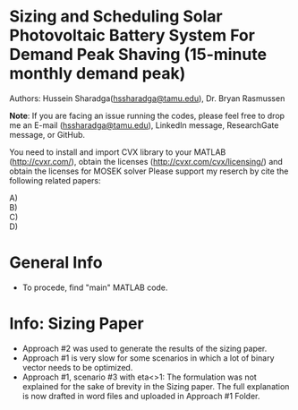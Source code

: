 # Sizing and Scheduling Solar Photovoltaic Battery System For Demand Peak Shaving (15-minute monthly demand peak)
   
Authors: Hussein Sharadga(hssharadga@tamu.edu), Dr. Bryan Rasmussen
   
**Note**: If you are facing an issue running the codes, please feel free to drop me an E-mail (hssharadga@tamu.edu), LinkedIn message, ResearchGate message, or GitHub.
    
   
You need to install and import CVX library to your MATLAB (http://cvxr.com/), obtain the licenses (http://cvxr.com/cvx/licensing/) and  obtain the licenses for MOSEK solver
Please support my reserch by cite the following related papers:
   
A)   
B)   
C)   
D)   
   
# General Info   
- To procede, find "main" MATLAB code.
   
# Info: Sizing Paper


- Approach #2 was used to generate the results of the sizing paper.
- Approach #1 is very slow for some scenarios in which a lot of binary vector needs to be optimized.
- Approach #1, scenario #3 with eta<>1: The formulation was not explained for the sake of brevity in the Sizing paper. The full explanation is now drafted in word files and uploaded in Approach #1 Folder.
   





